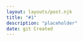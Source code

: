 ```yaml
---
layout: layouts/post.njk
title: "#1"
description: "placeholder"
date: git Created
---
```

[^1]: hi guy